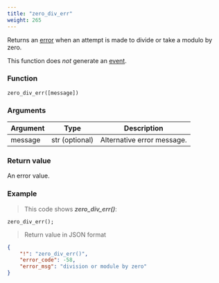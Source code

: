 ```yaml
---
title: "zero_div_err"
weight: 265
---
```


Returns an [error](../../data-types/error) when an attempt is made to divide or take a modulo by zero.

This function does *not* generate an [event](../../overview/events).

### Function

`zero_div_err([message])`

### Arguments

Argument | Type | Description
-------- | ---- | -----------
message | str (optional) | Alternative error message.

### Return value

An error value.

### Example

> This code shows ***zero_div_err()***:

```thingsdb,json_response
zero_div_err();
```

> Return value in JSON format

```json
{
    "!": "zero_div_err()",
    "error_code": -58,
    "error_msg": "division or module by zero"
}
```
